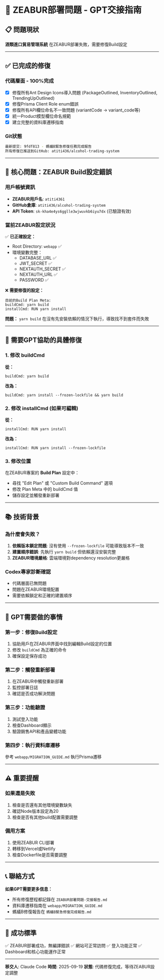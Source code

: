 # 🚀 ZEABUR部署問題 - GPT交接指南

## 📋 問題現狀
**酒類進口貿易管理系統** 在ZEABUR部署失敗，需要修復Build設定

---

## ✅ 已完成的修復
### **代碼層面 - 100%完成**
- [x] 修復所有Ant Design Icons導入問題 (PackageOutlined, InventoryOutlined, TrendingUpOutlined)
- [x] 修復Prisma Client Role enum錯誤
- [x] 修復所有API欄位命名不一致問題 (variantCode → variant_code等)
- [x] 統一Product模型欄位命名規範
- [x] 建立完整的資料庫遷移指南

### **Git狀態**
```bash
最新提交: 9fdf813 - 螞蟻B緊急修復任務完成報告
所有修復已推送到GitHub: atiti436/alcohol-trading-system
```

---

## 🎯 **核心問題：ZEABUR Build設定錯誤**

### **用戶帳號資訊**
- **ZEABUR用戶名**: `atiti4361`
- **GitHub倉庫**: `atiti436/alcohol-trading-system`
- **API Token**: `sk-kha4e4ys6gglle3wjwuvkb6iyu7dx` (已驗證有效)

### **當前ZEABUR設定狀況**
✅ **已正確設定：**
- Root Directory: `webapp` ✅
- 環境變數完整：
  - DATABASE_URL ✅
  - JWT_SECRET ✅
  - NEXTAUTH_SECRET ✅
  - NEXTAUTH_URL ✅
  - PASSWORD ✅

❌ **需要修復的設定：**
```
目前的Build Plan Meta:
buildCmd: yarn build
installCmd: RUN yarn install
```

**問題：** `yarn build` 在沒有先安裝依賴的情況下執行，導致找不到套件而失敗

---

## 🔧 **需要GPT協助的具體修復**

### **1. 修改 buildCmd**
**從：**
```
buildCmd: yarn build
```
**改為：**
```
buildCmd: yarn install --frozen-lockfile && yarn build
```

### **2. 修改 installCmd (如果可編輯)**
**從：**
```
installCmd: RUN yarn install
```
**改為：**
```
installCmd: RUN yarn install --frozen-lockfile
```

### **3. 修改位置**
在ZEABUR專案的 **Build Plan** 設定中：
- 尋找 "Edit Plan" 或 "Custom Build Command" 選項
- 修改 Plan Meta 中的 buildCmd 值
- 儲存設定並觸發重新部署

---

## 📚 **技術背景**
### **為什麼會失敗？**
1. **依賴版本鎖定問題**: 沒有使用 `--frozen-lockfile` 可能導致版本不一致
2. **建置順序錯誤**: 先執行 `yarn build` 但依賴還沒安裝完整
3. **ZEABUR環境嚴格**: 雲端環境對dependency resolution更嚴格

### **Codex專家診斷確認**
- 代碼層面已無問題
- 問題在ZEABUR環境配置
- 需要依賴鎖定和正確的建置順序

---

## 🎯 **GPT需要做的事情**

### **第一步：修復Build設定**
1. 協助用戶在ZEABUR界面中找到編輯Build設定的位置
2. 修改 `buildCmd` 為正確的命令
3. 確保設定保存成功

### **第二步：觸發重新部署**
1. 在ZEABUR中觸發重新部署
2. 監控部署日誌
3. 確認是否成功解決問題

### **第三步：功能驗證**
1. 測試登入功能
2. 檢查Dashboard顯示
3. 驗證銷售API和產品變體功能

### **第四步：執行資料庫遷移**
參考 `webapp/MIGRATION_GUIDE.md` 執行Prisma遷移

---

## ⚠️ **重要提醒**

### **如果還是失敗**
1. 檢查是否還有其他環境變數缺失
2. 確認Node版本設定為20
3. 檢查是否有其他build配置需要調整

### **備用方案**
1. 使用ZEABUR CLI部署
2. 轉移到Vercel或Netlify
3. 檢查Dockerfile是否需要調整

---

## 📞 **聯絡方式**
**如果GPT需要更多信息：**
- 所有修復歷程都記錄在 `ZEABUR部署問題-交接報告.md`
- 資料庫遷移指南在 `webapp/MIGRATION_GUIDE.md`
- 螞蟻B修復報告在 `螞蟻B緊急修復完成報告.md`

---

## 🎯 **成功標準**
✅ ZEABUR部署成功，無編譯錯誤
✅ 網站可正常訪問
✅ 登入功能正常
✅ Dashboard和核心功能運作正常

---

**移交人**: Claude Code
**時間**: 2025-09-19
**狀態**: 代碼修復完成，等待ZEABUR設定調整